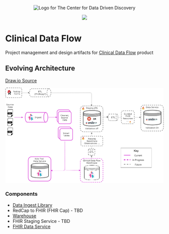 
<p align="center">
  <img alt="Logo for The Center for Data Driven Discovery" src="https://raw.githubusercontent.com/d3b-center/handbook/master/website/static/img/chop_logo.svg?sanitize=true" width="400px" />
</p>
<p align="center">
  <a href="https://github.com/d3b-center/clinical-data-flow/blob/master/LICENSE"><img src="https://img.shields.io/github/license/d3b-center/clinical-data-flow.svg?style=for-the-badge"></a>
</p>

# Clinical Data Flow
Project management and design artifacts for [Clinical Data Flow](https://d3b.io/docs/products/clinical-data-flow) product

## Evolving Architecture
[Draw.io Source](https://drive.google.com/file/d/1xdtljwZ2FjFVxJD4tPRbP1QWk2j1eE3d/view?usp=sharing)

![Architecture](docs/static/img/clinical-data-flow-draft-arch.png)

### Components

- [Data Ingest Library](https://github.com/kids-first/kf-lib-data-ingest)
- RedCap to FHIR (FHIR Cap) - TBD
- [Warehouse](https://github.com/kids-first/kf-api-fhir-staging/tree/refactor/warehouse)
- FHIR Staging Service - TBD
- [FHIR Data Service](https://github.com/kids-first/kf-api-fhir-service)
